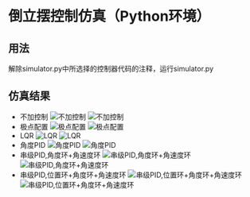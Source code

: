 # 倒立摆控制仿真（Python环境）

## 用法
解除simulator.py中所选择的控制器代码的注释，运行simulator.py

## 仿真结果
- 不加控制
![不加控制](assets/NoControl.gif)
![不加控制](assets/NoControl.png)
- 极点配置
![极点配置](assets/PolePlacementController.gif)
![极点配置](assets/PolePlacementController.png)
- LQR
![LQR](assets/LQRController.gif)
![LQR](assets/LQRController.png)
- 角度PID
![角度PID](assets/PidController1.gif)
![角度PID](assets/PidController1.png)
- 串级PID,角度环+角速度环
![串级PID,角度环+角速度环](assets/PidController2.gif)
![串级PID,角度环+角速度环](assets/PidController2.png)
- 串级PID,位置环+角度环+角速度环
![串级PID,位置环+角度环+角速度环](assets/PidController3.gif)
![串级PID,位置环+角度环+角速度环](assets/PidController3.png)